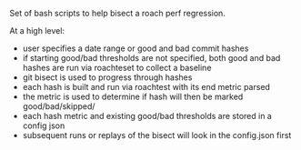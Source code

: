 Set of bash scripts to help bisect a roach perf regression.

At a high level:
- user specifies a date range or good and bad commit hashes
- if starting good/bad thresholds are not specified, both good and bad hashes are run via roachteset to collect a baseline
- git bisect is used to progress through hashes
- each hash is built and run via roachtest with its end metric parsed
- the metric is used to determine if hash will then be marked good/bad/skipped/<prompt for user input>
- each hash metric and existing good/bad thresholds are stored in a config json
- subsequent runs or replays of the bisect will look in the config.json first 
